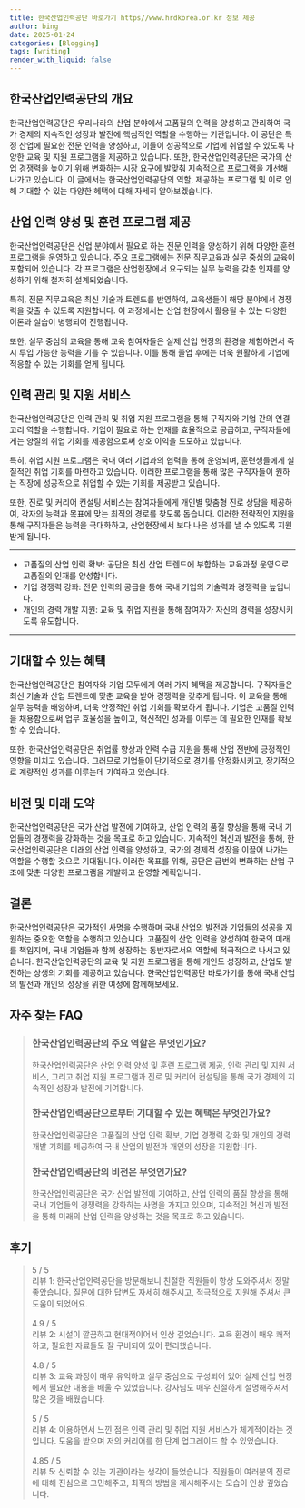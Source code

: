 ```yaml
---
title: 한국산업인력공단 바로가기 https//www.hrdkorea.or.kr 정보 제공
author: bing
date: 2025-01-24
categories: [Blogging]
tags: [writing]
render_with_liquid: false
---
```



<h2 id='한국산업인력공단_개요'>한국산업인력공단의 개요</h2>

<p>한국산업인력공단은 우리나라의 산업 분야에서 고품질의 인력을 양성하고 관리하여 국가 경제의 지속적인 성장과 발전에 핵심적인 역할을 수행하는 기관입니다. 이 공단은 특정 산업에 필요한 전문 인력을 양성하고, 이들이 성공적으로 기업에 취업할 수 있도록 다양한 교육 및 지원 프로그램을 제공하고 있습니다. 또한, 한국산업인력공단은 국가의 산업 경쟁력을 높이기 위해 변화하는 시장 요구에 발맞춰 지속적으로 프로그램을 개선해 나가고 있습니다. 이 글에서는 한국산업인력공단의 역할, 제공하는 프로그램 및 이로 인해 기대할 수 있는 다양한 혜택에 대해 자세히 알아보겠습니다.</p>

<h2 id='산업_인력_양성'>산업 인력 양성 및 훈련 프로그램 제공</h2>

<p>한국산업인력공단은 산업 분야에서 필요로 하는 전문 인력을 양성하기 위해 다양한 훈련 프로그램을 운영하고 있습니다. 주요 프로그램에는 전문 직무교육과 실무 중심의 교육이 포함되어 있습니다. 각 프로그램은 산업현장에서 요구되는 실무 능력을 갖춘 인재를 양성하기 위해 철저히 설계되었습니다.</p>

<p>특히, 전문 직무교육은 최신 기술과 트렌드를 반영하여, 교육생들이 해당 분야에서 경쟁력을 갖출 수 있도록 지원합니다. 이 과정에서는 산업 현장에서 활용될 수 있는 다양한 이론과 실습이 병행되어 진행됩니다. </p>

<p>또한, 실무 중심의 교육을 통해 교육 참여자들은 실제 산업 현장의 환경을 체험하면서 즉시 투입 가능한 능력을 기를 수 있습니다. 이를 통해 졸업 후에는 더욱 원활하게 기업에 적응할 수 있는 기회를 얻게 됩니다.</p>

<h2 id='인력_관리_및_지원'>인력 관리 및 지원 서비스</h2>

<p>한국산업인력공단은 인력 관리 및 취업 지원 프로그램을 통해 구직자와 기업 간의 연결고리 역할을 수행합니다. 기업이 필요로 하는 인재를 효율적으로 공급하고, 구직자들에게는 양질의 취업 기회를 제공함으로써 상호 이익을 도모하고 있습니다.</p>

<p>특히, 취업 지원 프로그램은 국내 여러 기업과의 협력을 통해 운영되며, 훈련생들에게 실질적인 취업 기회를 마련하고 있습니다. 이러한 프로그램을 통해 많은 구직자들이 원하는 직장에 성공적으로 취업할 수 있는 기회를 제공받고 있습니다.</p>

<p>또한, 진로 및 커리어 컨설팅 서비스는 참여자들에게 개인별 맞춤형 진로 상담을 제공하여, 각자의 능력과 목표에 맞는 최적의 경로를 찾도록 돕습니다. 이러한 전략적인 지원을 통해 구직자들은 능력을 극대화하고, 산업현장에서 보다 나은 성과를 낼 수 있도록 지원받게 됩니다.</p>

<hr />

<ul>
    <li>고품질의 산업 인력 확보: 공단은 최신 산업 트렌드에 부합하는 교육과정 운영으로 고품질의 인재를 양성합니다.</li>
    <li>기업 경쟁력 강화: 전문 인력의 공급을 통해 국내 기업의 기술력과 경쟁력을 높입니다.</li>
    <li>개인의 경력 개발 지원: 교육 및 취업 지원을 통해 참여자가 자신의 경력을 성장시키도록 유도합니다.</li>
</ul>

<hr />

<h2 id='기대할_수_있는_혜택'>기대할 수 있는 혜택</h2>

<p>한국산업인력공단은 참여자와 기업 모두에게 여러 가지 혜택을 제공합니다. 구직자들은 최신 기술과 산업 트렌드에 맞춘 교육을 받아 경쟁력을 갖추게 됩니다. 이 교육을 통해 실무 능력을 배양하며, 더욱 안정적인 취업 기회를 확보하게 됩니다. 기업은 고품질 인력을 채용함으로써 업무 효율성을 높이고, 혁신적인 성과를 이루는 데 필요한 인재를 확보할 수 있습니다.</p>

<p>또한, 한국산업인력공단은 취업률 향상과 인력 수급 지원을 통해 산업 전반에 긍정적인 영향을 미치고 있습니다. 그러므로 기업들이 단기적으로 경기를 안정화시키고, 장기적으로 계량적인 성과를 이루는데 기여하고 있습니다.</p>

<h2 id='비전_및_미래_도약'>비전 및 미래 도약</h2>

<p>한국산업인력공단은 국가 산업 발전에 기여하고, 산업 인력의 품질 향상을 통해 국내 기업들의 경쟁력을 강화하는 것을 목표로 하고 있습니다. 지속적인 혁신과 발전을 통해, 한국산업인력공단은 미래의 산업 인력을 양성하고, 국가의 경제적 성장을 이끌어 나가는 역할을 수행할 것으로 기대됩니다. 이러한 목표를 위해, 공단은 금번의 변화하는 산업 구조에 맞춘 다양한 프로그램을 개발하고 운영할 계획입니다. </p>

<h2 id='결론'>결론</h2>

<p>한국산업인력공단은 국가적인 사명을 수행하며 국내 산업의 발전과 기업들의 성공을 지원하는 중요한 역할을 수행하고 있습니다. 고품질의 산업 인력을 양성하여 한국의 미래를 책임지며, 국내 기업들과 함께 성장하는 동반자로서의 역할에 적극적으로 나서고 있습니다. 한국산업인력공단의 교육 및 지원 프로그램을 통해 개인도 성장하고, 산업도 발전하는 상생의 기회를 제공하고 있습니다. 한국산업인력공단 바로가기를 통해 국내 산업의 발전과 개인의 성장을 위한 여정에 함께해보세요.</p>


<h2 id='자주_찾는_FAQ'>자주 찾는 FAQ</h2>
<div itemscope="" itemtype="https://schema.org/FAQPage"> 
<blockquote> 
<div itemscope="" itemprop="mainEntity" itemtype="https://schema.org/Question"> 
<h3 itemprop="name">한국산업인력공단의 주요 역할은 무엇인가요?</h3> 
<div itemscope="" itemprop="acceptedAnswer" itemtype="https://schema.org/Answer"> 
<span itemprop="text"> 
<p>한국산업인력공단은 산업 인력 양성 및 훈련 프로그램 제공, 인력 관리 및 지원 서비스, 그리고 취업 지원 프로그램과 진로 및 커리어 컨설팅을 통해 국가 경제의 지속적인 성장과 발전에 기여합니다.</p> 
</span> 
</div> 
</div> 

<div itemscope="" itemprop="mainEntity" itemtype="https://schema.org/Question"> 
<h3 itemprop="name">한국산업인력공단으로부터 기대할 수 있는 혜택은 무엇인가요?</h3> 
<div itemscope="" itemprop="acceptedAnswer" itemtype="https://schema.org/Answer"> 
<span itemprop="text"> 
<p>한국산업인력공단은 고품질의 산업 인력 확보, 기업 경쟁력 강화 및 개인의 경력 개발 기회를 제공하여 국내 산업의 발전과 개인의 성장을 지원합니다.</p> 
</span> 
</div> 
</div> 

<div itemscope="" itemprop="mainEntity" itemtype="https://schema.org/Question"> 
<h3 itemprop="name">한국산업인력공단의 비전은 무엇인가요?</h3> 
<div itemscope="" itemprop="acceptedAnswer" itemtype="https://schema.org/Answer"> 
<span itemprop="text"> 
<p>한국산업인력공단은 국가 산업 발전에 기여하고, 산업 인력의 품질 향상을 통해 국내 기업들의 경쟁력을 강화하는 사명을 가지고 있으며, 지속적인 혁신과 발전을 통해 미래의 산업 인력을 양성하는 것을 목표로 하고 있습니다.</p> 
</span> 
</div> 
</div> 
</blockquote> 
</div>
<h2 id='후기'>후기</h2>
<div itemscope itemtype="https://schema.org/Product">
  <blockquote>
  <div itemprop="review" itemscope itemtype="https://schema.org/Review">
      <div itemprop="reviewRating" itemscope itemtype="https://schema.org/Rating"> <span itemprop="ratingValue">5</span> / <span itemprop="bestRating">5</span> </div>
      <span itemprop="reviewBody">리뷰 1: 한국산업인력공단을 방문해보니 친절한 직원들이 항상 도와주셔서 정말 좋았습니다. 질문에 대한 답변도 자세히 해주시고, 적극적으로 지원해 주셔서 큰 도움이 되었어요.</span>
  </div>
  <br>
  <div itemprop="review" itemscope itemtype="https://schema.org/Review">
      <div itemprop="reviewRating" itemscope itemtype="https://schema.org/Rating"> <span itemprop="ratingValue">4.9</span> / <span itemprop="bestRating">5</span> </div>
      <span itemprop="reviewBody">리뷰 2: 시설이 깔끔하고 현대적이어서 인상 깊었습니다. 교육 환경이 매우 쾌적하고, 필요한 자료들도 잘 구비되어 있어 편리했습니다.</span>
  </div>
  <br>
  <div itemprop="review" itemscope itemtype="https://schema.org/Review">
      <div itemprop="reviewRating" itemscope itemtype="https://schema.org/Rating"> <span itemprop="ratingValue">4.8</span> / <span itemprop="bestRating">5</span> </div>
      <span itemprop="reviewBody">리뷰 3: 교육 과정이 매우 유익하고 실무 중심으로 구성되어 있어 실제 산업 현장에서 필요한 내용을 배울 수 있었습니다. 강사님도 매우 친절하게 설명해주셔서 많은 것을 배웠습니다.</span>
  </div>
  <br>
  <div itemprop="review" itemscope itemtype="https://schema.org/Review">
      <div itemprop="reviewRating" itemscope itemtype="https://schema.org/Rating"> <span itemprop="ratingValue">5</span> / <span itemprop="bestRating">5</span> </div>
      <span itemprop="reviewBody">리뷰 4: 이용하면서 느낀 점은 인력 관리 및 취업 지원 서비스가 체계적이라는 것입니다. 도움을 받으며 저의 커리어를 한 단계 업그레이드 할 수 있었습니다.</span>
  </div>
  <br>
  <div itemprop="review" itemscope itemtype="https://schema.org/Review">
      <div itemprop="reviewRating" itemscope itemtype="https://schema.org/Rating"> <span itemprop="ratingValue">4.85</span> / <span itemprop="bestRating">5</span> </div>
      <span itemprop="reviewBody">리뷰 5: 신뢰할 수 있는 기관이라는 생각이 들었습니다. 직원들이 여러분의 진로에 대해 진심으로 고민해주고, 최적의 방법을 제시해주시는 모습이 인상 깊었습니다.</span>
  </div>
  </blockquote>
</div>
